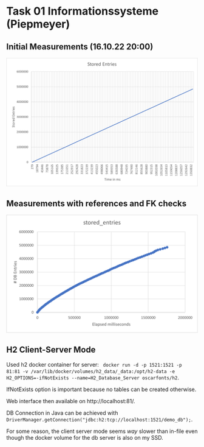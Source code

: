 # Task 01 Informationssysteme (Piepmeyer)

## Initial Measurements (16.10.22 20:00)

![Datengrafik](./history_daten_16.10.22_grafik.png)

## Measurements with references and FK checks

![Datengrafik](./history_daten_grafik.png)

## H2 Client-Server Mode

Used h2 docker container for
server: ` docker run -d -p 1521:1521 -p 81:81 -v /var/lib/docker/volumes/h2_data/_data:/opt/h2-data -e H2_OPTIONS=-ifNotExists --name=H2_Database_Server oscarfonts/h2`.

IfNotExists option is important because no tables can be created otherwise.

Web interface then available on http://localhost:81/.

DB Connection in Java can be achieved with `DriverManager.getConnection("jdbc:h2:tcp://localhost:1521/demo_db");`.

For some reason, the client server mode seems _way_ slower than in-file even though the docker volume for the db server is also on my SSD.